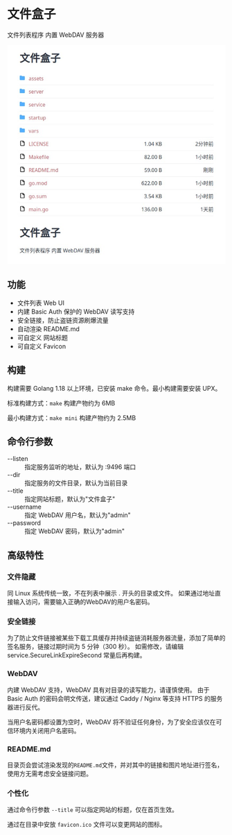 # 文件盒子

文件列表程序 内置 WebDAV 服务器

![截图](screenshot.jpg)

## 功能

- 文件列表 Web UI
- 内建 Basic Auth 保护的 WebDAV 读写支持
- 安全链接，防止盗链资源刷爆流量
- 自动渲染 README.md
- 可自定义 网站标题
- 可自定义 Favicon

## 构建

构建需要 Golang 1.18 以上环境，已安装 make 命令。最小构建需要安装 UPX。

标准构建方式：`make` 构建产物约为 6MB

最小构建方式：`make mini` 构建产物约为 2.5MB

## 命令行参数

<dl>
  <dt>--listen</dt>
  <dd>指定服务监听的地址，默认为 :9496 端口</dd>

  <dt>--dir</dt>
  <dd>指定服务的文件目录，默认为当前目录</dd>

  <dt>--title</dt>
  <dd>指定网站标题，默认为"文件盒子"</dd>

  <dt>--username</dt>
  <dd>指定 WebDAV 用户名，默认为"admin"</dd>

  <dt>--password</dt>
  <dd>指定 WebDAV 密码，默认为"admin"</dd>
</dl>

## 高级特性

### 文件隐藏

同 Linux 系统传统一致，不在列表中展示 . 开头的目录或文件。
如果通过地址直接输入访问，需要输入正确的WebDAV的用户名密码。

### 安全链接

为了防止文件链接被某些下载工具缓存并持续盗链消耗服务器流量，添加了简单的签名服务，链接过期时间为 5 分钟（300 秒）。
如需修改，请编辑 service.SecureLinkExpireSecond 常量后再构建。

### WebDAV

内建 WebDAV 支持，WebDAV 具有对目录的读写能力，请谨慎使用。
由于 Basic Auth 的密码会明文传送，建议通过 Caddy / Nginx 等支持 HTTPS 的服务器进行反代。

当用户名密码都设置为空时，WebDAV 将不验证任何身份，为了安全应该仅在可信环境内关闭用户名密码。

### README.md

目录页会尝试渲染发现的`README.md`文件，并对其中的链接和图片地址进行签名，使用方无需考虑安全链接问题。

### 个性化

通过命令行参数 `--title` 可以指定网站的标题，仅在首页生效。

通过在目录中安放 `favicon.ico` 文件可以变更网站的图标。